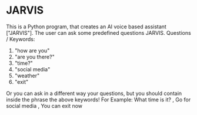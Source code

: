 # JARVIS
This is a Python program, that creates an AI voice based assistant ["JARVIS"].
The user can ask some predefined questions JARVIS.
Questions / Keywords:
1. "how are you"
2. "are you there?"
3. "time?"
4. "social media"
5. "weather"
6. "exit"

Or you can ask in a different way your questions, but you should contain inside the phrase the above keywords!
For Example:
What time is it? , Go for social media , You can exit now

